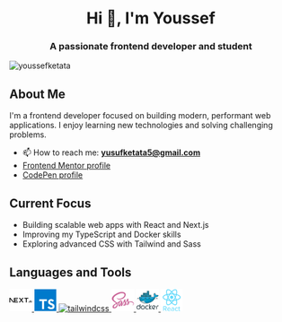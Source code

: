 <h1 align="center">Hi 👋, I'm Youssef</h1>
<h3 align="center">A passionate frontend developer and student</h3>

<p align="left"> <img src="https://komarev.com/ghpvc/?username=youssefketata&label=Profile%20views&color=0e75b6&style=flat" alt="youssefketata" /> </p>

## About Me

I'm a frontend developer focused on building modern, performant web applications. I enjoy learning new technologies and solving challenging problems.

- 📫 How to reach me: **yusufketata5@gmail.com**
- [Frontend Mentor profile](https://www.frontendmentor.io/profile/youssefKetata)
- [CodePen profile](https://codepen.io/youssef5)

## Current Focus

- Building scalable web apps with React and Next.js
- Improving my TypeScript and Docker skills
- Exploring advanced CSS with Tailwind and Sass

## Languages and Tools

<p align="left">
  <a href="https://nextjs.org/" target="_blank" rel="noreferrer">
    <img src="https://raw.githubusercontent.com/devicons/devicon/master/icons/nextjs/nextjs-original-wordmark.svg" alt="nextjs" width="40" height="40"/>
  </a>
  <a href="https://www.typescriptlang.org/" target="_blank" rel="noreferrer">
    <img src="https://raw.githubusercontent.com/devicons/devicon/master/icons/typescript/typescript-original.svg" alt="typescript" width="40" height="40"/>
  </a>
  <a href="https://tailwindcss.com/" target="_blank" rel="noreferrer">
    <img src="https://raw.githubusercontent.com/tailwindlabs/tailwindcss/master/.github/logo-mark.svg" alt="tailwindcss" width="40" height="40"/>
  </a>
  <a href="https://sass-lang.com/" target="_blank" rel="noreferrer">
    <img src="https://raw.githubusercontent.com/devicons/devicon/master/icons/sass/sass-original.svg" alt="sass" width="40" height="40"/>
  </a>
  <a href="https://www.docker.com/" target="_blank" rel="noreferrer">
    <img src="https://raw.githubusercontent.com/devicons/devicon/master/icons/docker/docker-original-wordmark.svg" alt="docker" width="40" height="40"/>
  </a>
  <a href="https://reactjs.org/" target="_blank" rel="noreferrer">
    <img src="https://raw.githubusercontent.com/devicons/devicon/master/icons/react/react-original-wordmark.svg" alt="react" width="40" height="40"/>
  </a>
</p>
